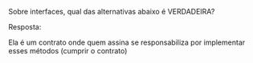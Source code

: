 Sobre interfaces, qual das alternativas abaixo é VERDADEIRA?

Resposta:

Ela é um contrato onde quem assina se responsabiliza por implementar esses métodos (cumprir o contrato)


